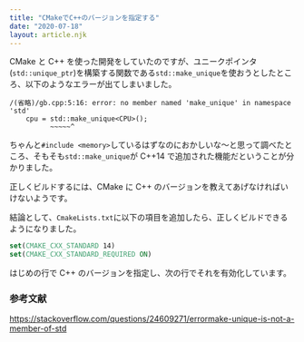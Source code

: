 ```yaml
---
title: "CMakeでC++のバージョンを指定する"
date: "2020-07-18"
layout: article.njk
---
```


CMake と C++ を使った開発をしていたのですが、ユニークポインタ(`std::unique_ptr`)を構築する関数である`std::make_unique`を使おうとしたところ、以下のようなエラーが出てしまいました。

```text
/(省略)/gb.cpp:5:16: error: no member named 'make_unique' in namespace 'std'
    cpu = std::make_unique<CPU>();
          ~~~~~^
```

ちゃんと`#include <memory>`しているはずなのにおかしいな〜と思って調べたところ、そもそも`std::make_unique`が C++14 で追加された機能だということが分かりました。

正しくビルドするには、CMake に C++ のバージョンを教えてあげなければいけないようです。

結論として、`CmakeLists.txt`に以下の項目を追加したら、正しくビルドできるようになりました。

```cmake
set(CMAKE_CXX_STANDARD 14)
set(CMAKE_CXX_STANDARD_REQUIRED ON)
```

はじめの行で C++ のバージョンを指定し、次の行でそれを有効化しています。

### 参考文献

https://stackoverflow.com/questions/24609271/errormake-unique-is-not-a-member-of-std
